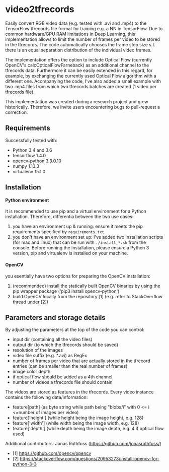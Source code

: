# video2tfrecords
Easily convert RGB video data (e.g. tested with .avi and .mp4) to the TensorFlow tfrecords file format for training e.g. a NN in TensorFlow. Due to common hardware/GPU RAM limitations in Deep Learning, this implementation allows to limit the number of frames per video to be stored in the tfrecords. The code automatically chooses the frame step size s.t. there is an equal separation distribution of the individual video frames. 

The implementation offers the option to include Optical Flow (currently OpenCV's calcOpticalFlowFarneback) as an additional channel to the tfrecords data. Furthermore it can be easily extended in this regard, for example, by exchanging the currently used Optical Flow algorithm with a different one. Acompanying the code, I've also added a small example with two .mp4 files from which two tfrecords batches are created (1 video per tfrecords file).

This implementation was created during a research project and grew historically. Therefore, we invite users encountering bugs to pull-request a correction.

## Requirements
Successfully tested with:
- Python 3.4 and 3.6
- tensorflow 1.4.0
- opencv-python 3.3.0.10
- numpy 1.13.3 
- virtualenv 15.1.0

## Installation
#### Python environment
It is recommended to use pip and a virtual environment for a Python installation. Therefore, differentia between the two use cases:
1. you have an environment up & running: ensure it meets the pip requirements specified by `requirements.txt`
2. you don't have an environment set up: I've added two installation scripts (for mac and linux) that can be run with `./install_*.sh` from the console. Before running the installation, please ensure a Python 3 version, pip and virtualenv is installed on your machine.

#### OpenCV
you esentially have two options for preparing the OpenCV installation:
1. (recommended) install the statically built OpenCV binaries by using the pip wrapper package ('pip3 install opencv-python')
2. build OpenCV locally from the repository [1] (e.g. refer to StackOverflow thread under [2])



## Parameters and storage details
By adjusting the parameters at the top of the code you can control:
- input dir (containing all the video files)
- output dir (to which the tfrecords should be saved)
- resolution of the images
- video file suffix (e.g. *.avi) as RegEx
- number of frames per video that are actually stored in the tfrecord entries (can be smaller than the real number of frames)
- image color depth
- if optical flow should be added as a 4th channel
- number of videos a tfrecords file should contain



The videos are stored as features in the tfrecords. Every video instance contains the following data/information:
- feature[path] (as byte string while path being "blobs/i" with 0 <= i <=number of images per video)
- feature['height'] (while height being the image height, e.g. 128)
- feature['width'] (while width being the image width, e.g. 128)
- feature['depth'] (while depth being the image depth, e.g. 4 if optical flow used)

Additional contributors: Jonas Rothfuss (https://github.com/jonasrothfuss/)

- [1] https://github.com/opencv/opencv
- [2] https://stackoverflow.com/questions/20953273/install-opencv-for-python-3-3
